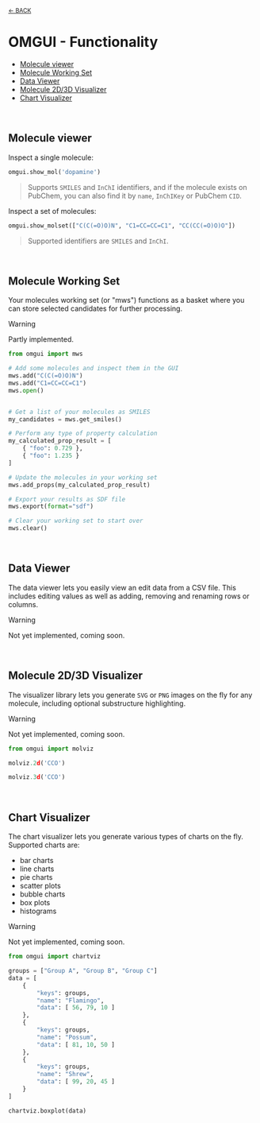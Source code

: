 <sub>[&larr; BACK](../)</sub>

# OMGUI - Functionality <!-- omit in toc -->

<!--  ### Table of Contents omit in toc -->

- [Molecule viewer](#molecule-viewer)
- [Molecule Working Set](#molecule-working-set)
- [Data Viewer](#data-viewer)
- [Molecule 2D/3D Visualizer](#molecule-2d3d-visualizer)
- [Chart Visualizer](#chart-visualizer)

<br>

## Molecule viewer

Inspect a single molecule:

```python
omgui.show_mol('dopamine')
```

> Supports `SMILES` and `InChI` identifiers, and if the molecule exists on PubChem, you can also find it by `name`, `InChIKey` or PubChem `CID`.

Inspect a set of molecules:

```python
omgui.show_molset(["C(C(=O)O)N", "C1=CC=CC=C1", "CC(CC(=O)O)O"])
```

> Supported identifiers are `SMILES` and `InChI`.

<br>

## Molecule Working Set

Your molecules working set (or "mws") functions as a basket where you can store selected candidates for further processing.

> [!WARNING]  
> Partly implemented.

```python
from omgui import mws

# Add some molecules and inspect them in the GUI
mws.add("C(C(=O)O)N")
mws.add("C1=CC=CC=C1")
mws.open()
```

```python

# Get a list of your molecules as SMILES
my_candidates = mws.get_smiles()

# Perform any type of property calculation
my_calculated_prop_result = [
    { "foo": 0.729 },
    { "foo": 1.235 }
]

# Update the molecules in your working set
mws.add_props(my_calculated_prop_result)

# Export your results as SDF file
mws.export(format="sdf")
```

```python
# Clear your working set to start over
mws.clear()
```

<br>

## Data Viewer

The data viewer lets you easily view an edit data from a CSV file. This includes editing values as well as adding, removing and renaming rows or columns.

> [!WARNING]  
> Not yet implemented, coming soon.

<br>

## Molecule 2D/3D Visualizer

The visualizer library lets you generate `SVG` or `PNG` images on the fly for any molecule, including optional substructure highlighting.

> [!WARNING]  
> Not yet implemented, coming soon.

```python
from omgui import molviz

molviz.2d('CCO')
```

```python
molviz.3d('CCO')
```

<br>

## Chart Visualizer

The chart visualizer lets you generate various types of charts on the fly.  
Supported charts are:

-   bar charts
-   line charts
-   pie charts
-   scatter plots
-   bubble charts
-   box plots
-   histograms

> [!WARNING]  
> Not yet implemented, coming soon.

```python
from omgui import chartviz

groups = ["Group A", "Group B", "Group C"]
data = [
    {
        "keys": groups,
        "name": "Flamingo",
        "data": [ 56, 79, 10 ]
    },
    {
        "keys": groups,
        "name": "Possum",
        "data": [ 81, 10, 50 ]
    },
    {
        "keys": groups,
        "name": "Shrew",
        "data": [ 99, 20, 45 ]
    }
]

chartviz.boxplot(data)
```

<!-- <br>

## Utils

OMGUI comes with a number of utility functions that may come in handy.

```python
from omgui.util.workers import smol_transformers

smol_transformers
``` -->
